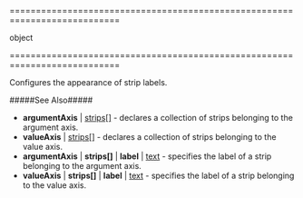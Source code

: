 <!--**
/*-------------------------------------------
    Auto-generated file. Do not modify.
-------------------------------------------

**-->
===========================================================================
<!--type-->object<!--/type-->
===========================================================================

<!--shortDescription-->
Configures the appearance of strip labels.
<!--/shortDescription-->

<!--fullDescription-->
#####See Also#####
- **argumentAxis** | [strips[]](/Documentation/ApiReference/Data_Visualization_Widgets/dxChart/Configuration/argumentAxis/strips/) - declares a collection of strips belonging to the argument axis.
- **valueAxis** | [strips[]](/Documentation/ApiReference/Data_Visualization_Widgets/dxChart/Configuration/valueAxis/strips/) - declares a collection of strips belonging to the value axis.
- **argumentAxis** | **strips[]** | **label** | [text](/Documentation/ApiReference/Data_Visualization_Widgets/dxChart/Configuration/argumentAxis/strips/label/#text) - specifies the label of a strip belonging to the argument axis.
- **valueAxis** | **strips[]** | **label** | [text](/Documentation/ApiReference/Data_Visualization_Widgets/dxChart/Configuration/valueAxis/strips/label/#text) - specifies the label of a strip belonging to the value axis.
<!--/fullDescription-->